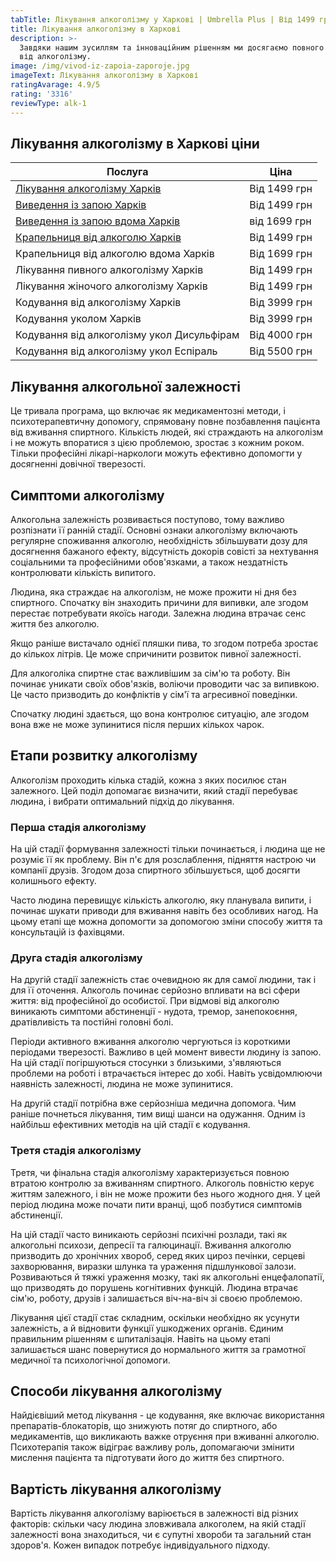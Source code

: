 ```yaml
---
tabTitle: Лікування алкоголізму у Харкові | Umbrella Plus | Від 1499 грн
title: Лікування алкоголізму в Харкові
description: >-
  Завдяки нашим зусиллям та інноваційним рішенням ми досягаємо повного лікування
  від алкоголізму.
image: /img/vivod-iz-zapoia-zaporoje.jpg
imageText: Лікування алкоголізму в Харкові
ratingAvarage: 4.9/5
rating: '3316'
reviewType: alk-1
---
```


## Лікування алкоголізму в Харкові ціни

| Послуга                                                               | Ціна         |
| --------------------------------------------------------------------- | ------------ |
| [Лікування алкоголізму Харків](lechenie-alkogolizma-kharkiv-ua)       | Від 1499 грн |
| [Виведення із запою Харків](Vivod-iz-zapoia-kharkiv-ua)               | Від 1499 грн |
| [Виведення із запою вдома Харків](Vivod-iz-zapoia-na-domy-kharkiv-ua) | від 1699 грн |
| [Крапельниця від алкоголю Харків](Kapelnica_ot_alkogola_kharkiv-ua)   | Від 1499 грн |
| Крапельниця від алкоголю вдома Харків                                 | Від 1699 грн |
| Лікування пивного алкоголізму Харків                                  | Від 1499 грн |
| Лікування жіночого алкоголізму Харків                                 | Від 1499 грн |
| Кодування від алкоголізму Харків                                      | Від 3999 грн |
| Кодування уколом Харків                                               | Від 3999 грн |
| Кодування від алкоголізму укол Дисульфірам                            | Від 4000 грн |
| Кодування від алкоголізму укол Еспіраль                               | Від 5500 грн |

## Лікування алкогольної залежності

Це тривала програма, що включає як медикаментозні методи, і психотерапевтичну допомогу, спрямовану повне позбавлення пацієнта від вживання спиртного. Кількість людей, які страждають на алкоголізм і не можуть впоратися з цією проблемою, зростає з кожним роком. Тільки професійні лікарі-наркологи можуть ефективно допомогти у досягненні довічної тверезості.

## Симптоми алкоголізму

Алкогольна залежність розвивається поступово, тому важливо розпізнати її ранній стадії. Основні ознаки алкоголізму включають регулярне споживання алкоголю, необхідність збільшувати дозу для досягнення бажаного ефекту, відсутність докорів совісті за нехтування соціальними та професійними обов'язками, а також нездатність контролювати кількість випитого.

Людина, яка страждає на алкоголізм, не може прожити ні дня без спиртного. Спочатку він знаходить причини для випивки, але згодом перестає потребувати якоїсь нагоди. Залежна людина втрачає сенс життя без алкоголю.

Якщо раніше вистачало однієї пляшки пива, то згодом потреба зростає до кількох літрів. Це може спричинити розвиток пивної залежності.

Для алкоголіка спиртне стає важливішим за сім'ю та роботу. Він починає уникати своїх обов'язків, воліючи проводити час за випивкою. Це часто призводить до конфліктів у сім'ї та агресивної поведінки.

Спочатку людині здається, що вона контролює ситуацію, але згодом вона вже не може зупинитися після перших кількох чарок.

## Етапи розвитку алкоголізму

Алкоголізм проходить кілька стадій, кожна з яких посилює стан залежного. Цей поділ допомагає визначити, який стадії перебуває людина, і вибрати оптимальний підхід до лікування.

### Перша стадія алкоголізму

На цій стадії формування залежності тільки починається, і людина ще не розуміє її як проблему. Він п'є для розслаблення, підняття настрою чи компанії друзів. Згодом доза спиртного збільшується, щоб досягти колишнього ефекту.

Часто людина перевищує кількість алкоголю, яку планувала випити, і починає шукати приводи для вживання навіть без особливих нагод. На цьому етапі ще можна допомогти за допомогою зміни способу життя та консультацій із фахівцями.

### Друга стадія алкоголізму

На другій стадії залежність стає очевидною як для самої людини, так і для її оточення. Алкоголь починає серйозно впливати на всі сфери життя: від професійної до особистої. При відмові від алкоголю виникають симптоми абстиненції - нудота, тремор, занепокоєння, дратівливість та постійні головні болі.

Періоди активного вживання алкоголю чергуються із короткими періодами тверезості. Важливо в цей момент вивести людину із запою. На цій стадії погіршуються стосунки з близькими, з'являються проблеми на роботі і втрачається інтерес до хобі. Навіть усвідомлюючи наявність залежності, людина не може зупинитися.

На другій стадії потрібна вже серйозніша медична допомога. Чим раніше почнеться лікування, тим вищі шанси на одужання. Одним із найбільш ефективних методів на цій стадії є кодування.

### Третя стадія алкоголізму

Третя, чи фінальна стадія алкоголізму характеризується повною втратою контролю за вживанням спиртного. Алкоголь повністю керує життям залежного, і він не може прожити без нього жодного дня. У цей період людина може почати пити вранці, щоб позбутися симптомів абстиненції.

На цій стадії часто виникають серйозні психічні розлади, такі як алкогольні психози, депресії та галюцинації. Вживання алкоголю призводить до хронічних хвороб, серед яких цироз печінки, серцеві захворювання, виразки шлунка та ураження підшлункової залози. Розвиваються й тяжкі ураження мозку, такі як алкогольні енцефалопатії, що призводять до порушень когнітивних функцій. Людина втрачає сім'ю, роботу, друзів і залишається віч-на-віч зі своєю проблемою.

Лікування цієї стадії стає складним, оскільки необхідно як усунути залежність, а й відновити функції ушкоджених органів. Єдиним правильним рішенням є шпиталізація. Навіть на цьому етапі залишається шанс повернутися до нормального життя за грамотної медичної та психологічної допомоги.

## Способи лікування алкоголізму

Найдієвіший метод лікування - це кодування, яке включає використання препаратів-блокаторів, що знижують потяг до спиртного, або медикаментів, що викликають важке отруєння при вживанні алкоголю. Психотерапія також відіграє важливу роль, допомагаючи змінити мислення пацієнта та підготувати його до життя без спиртного.

## Вартість лікування алкоголізму

Вартість лікування алкоголізму варіюється в залежності від різних факторів: скільки часу людина зловживала алкоголем, на якій стадії залежності вона знаходиться, чи є супутні хвороби та загальний стан здоров'я. Кожен випадок потребує індивідуального підходу.

